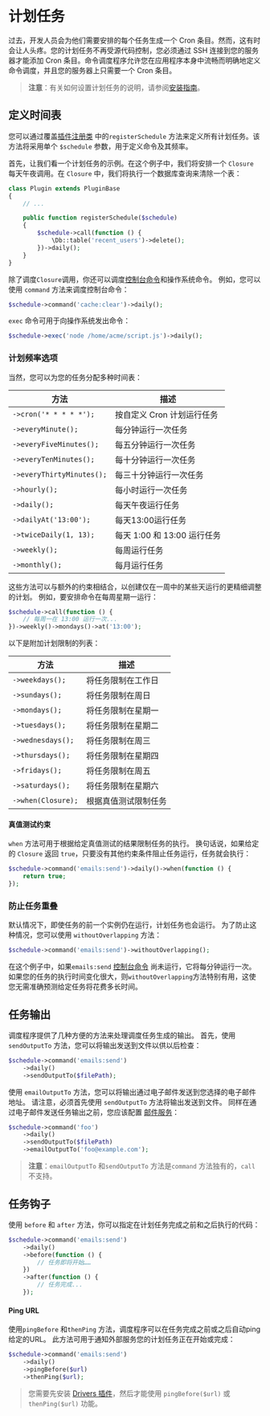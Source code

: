 # 计划任务

过去，开发人员会为他们需要安排的每个任务生成一个 Cron 条目。然而，这有时会让人头疼。您的计划任务不再受源代码控制，您必须通过 SSH 连接到您的服务器才能添加 Cron 条目。命令调度程序允许您在应用程序本身中流畅而明确地定义命令调度，并且您的服务器上只需要一个 Cron 条目。

> **注意**：有关如何设置计划任务的说明，请参阅[安装指南](../setup/installation.md#oc-setting-up-the-scheduler)。

<a id="oc-defining-schedules"></a>
## 定义时间表

您可以通过覆盖[插件注册类](registration.md#oc-registration-file) 中的`registerSchedule` 方法来定义所有计划任务。该方法将采用单个 `$schedule` 参数，用于定义命令及其频率。

首先，让我们看一个计划任务的示例。在这个例子中，我们将安排一个 `Closure` 每天午夜调用。在 `Closure` 中，我们将执行一个数据库查询来清除一个表：

```php
class Plugin extends PluginBase
{
    // ...

    public function registerSchedule($schedule)
    {
        $schedule->call(function () {
            \Db::table('recent_users')->delete();
        })->daily();
    }
}
```

除了调度`Closure`调用，你还可以调度[控制台命令](../console/commands.md)和操作系统命令。 例如，您可以使用 `command` 方法来调度控制台命令：

```php
$schedule->command('cache:clear')->daily();
```

`exec` 命令可用于向操作系统发出命令：

```php
$schedule->exec('node /home/acme/script.js')->daily();
```

### 计划频率选项

当然，您可以为您的任务分配多种时间表：

方法 | 描述
------------- | -------------
`->cron('* * * * *');`  |  按自定义 Cron 计划运行任务
`->everyMinute();`  |  每分钟运行一次任务
`->everyFiveMinutes();`  |  每五分钟运行一次任务
`->everyTenMinutes();`  |  每十分钟运行一次任务
`->everyThirtyMinutes();`  |  每三十分钟运行一次任务
`->hourly();`  |  每小时运行一次任务
`->daily();`  |  每天午夜运行任务
`->dailyAt('13:00');`  |  每天13:00运行任务
`->twiceDaily(1, 13);`  |  每天 1:00 和 13:00 运行任务
`->weekly();`  |  每周运行任务
`->monthly();`  |  每月运行任务

这些方法可以与额外的约束相结合，以创建仅在一周中的某些天运行的更精细调整的计划。 例如，要安排命令在每周星期一运行：

```php
$schedule->call(function () {
    // 每周一在 13:00 运行一次...
})->weekly()->mondays()->at('13:00');
```

以下是附加计划限制的列表：

方法 | 描述
------------- | -------------
`->weekdays();`  |  将任务限制在工作日
`->sundays();`  |  将任务限制在周日
`->mondays();`  |  将任务限制在星期一
`->tuesdays();`  |  将任务限制在星期二
`->wednesdays();`  |  将任务限制在周三
`->thursdays();`  |  将任务限制在星期四
`->fridays();`  |  将任务限制在周五
`->saturdays();`  |  将任务限制在星期六
`->when(Closure);`  |  根据真值测试限制任务

#### 真值测试约束

`when` 方法可用于根据给定真值测试的结果限制任务的执行。 换句话说，如果给定的 `Closure` 返回 `true`，只要没有其他约束条件阻止任务运行，任务就会执行：

```php
$schedule->command('emails:send')->daily()->when(function () {
    return true;
});
```

### 防止任务重叠

默认情况下，即使任务的前一个实例仍在运行，计划任务也会运行。 为了防止这种情况，您可以使用 `withoutOverlapping` 方法：

```php
$schedule->command('emails:send')->withoutOverlapping();
```

在这个例子中，如果`emails:send` [控制台命令](../console/commands.md) 尚未运行，它将每分钟运行一次。 如果您的任务的执行时间变化很大，则`withoutOverlapping`方法特别有用，这使您无需准确预测给定任务将花费多长时间。

## 任务输出

调度程序提供了几种方便的方法来处理调度任务生成的输出。 首先，使用 `sendOutputTo` 方法，您可以将输出发送到文件以供以后检查：

```php
$schedule->command('emails:send')
    ->daily()
    ->sendOutputTo($filePath);
```

使用 `emailOutputTo` 方法，您可以将输出通过电子邮件发送到您选择的电子邮件地址。 请注意，必须首先使用 `sendOutputTo` 方法将输出发送到文件。 同样在通过电子邮件发送任务输出之前，您应该配置 [邮件服务](../services/mail.md)：
```php
$schedule->command('foo')
    ->daily()
    ->sendOutputTo($filePath)
    ->emailOutputTo('foo@example.com');
```

> **注意**：`emailOutputTo` 和`sendOutputTo` 方法是`command` 方法独有的，`call` 不支持。

## 任务钩子

使用 `before` 和 `after` 方法，你可以指定在计划任务完成之前和之后执行的代码：

```php
$schedule->command('emails:send')
    ->daily()
    ->before(function () {
        // 任务即将开始……
    })
    ->after(function () {
        // 任务完成...
    });
```

#### Ping URL

使用`pingBefore` 和`thenPing` 方法，调度程序可以在任务完成之前或之后自动ping 给定的URL。 此方法可用于通知外部服务您的计划任务正在开始或完成：

```php
$schedule->command('emails:send')
    ->daily()
    ->pingBefore($url)
    ->thenPing($url);
```

> 您需要先安装 [Drivers 插件](https://octobercms.com/plugin/october-drivers)，然后才能使用 `pingBefore($url)` 或 `thenPing($url)` 功能。
